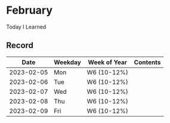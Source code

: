# February
Today I Learned

## Record

|Date|Weekday|Week of Year|Contents|
|---|---|---|---|
|2023-02-05|Mon|W6 (10-12%)||
|2023-02-06|Tue|W6 (10-12%)||
|2023-02-07|Wed|W6 (10-12%)||
|2023-02-08|Thu|W6 (10-12%)||
|2023-02-09|Fri|W6 (10-12%)||
